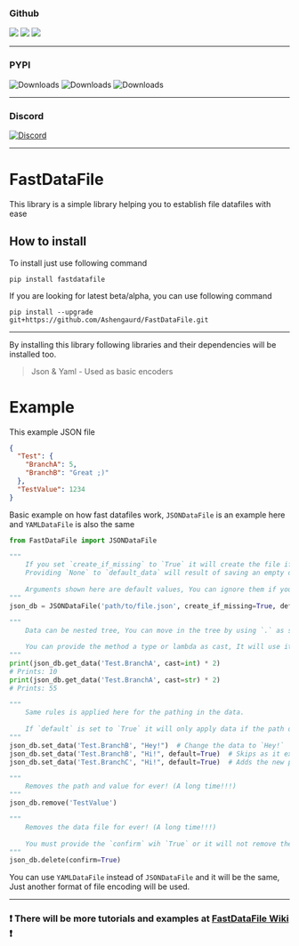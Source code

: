 ### Github

![](https://img.shields.io/github/license/Ashengaurd/FastDataFile)
![](https://img.shields.io/github/v/release/Ashengaurd/FastDataFile)
![](https://img.shields.io/github/downloads/Ashengaurd/FastDataFile/total)
***

### PYPI

![Downloads](https://static.pepy.tech/personalized-badge/FastDataFile?period=total&units=international_system&left_color=black&right_color=red&left_text=downloads)
![Downloads](https://static.pepy.tech/personalized-badge/FastDataFile?period=month&units=international_system&left_color=black&right_color=red&left_text=this+month)
![Downloads](https://static.pepy.tech/personalized-badge/FastDataFile?period=week&units=international_system&left_color=black&right_color=red&left_text=this+week)
***

### Discord

[![Discord](https://img.shields.io/discord/690930221930643467?label=discord)](https://discord.gg/6exsySK)
***

# FastDataFile

This library is a simple library helping you to establish file datafiles with ease

## How to install

To install just use following command

```shell
pip install fastdatafile
```

If you are looking for latest beta/alpha, you can use following command

```shell
pip install --upgrade git+https://github.com/Ashengaurd/FastDataFile.git
```

***
By installing this library following libraries and their dependencies will be installed too.
> Json & Yaml - Used as basic encoders

# Example
This example JSON file
```json
{
  "Test": {
    "BranchA": 5,
    "BranchB": "Great ;)"
  },
  "TestValue": 1234
}
```

Basic example on how fast datafiles work, `JSONDataFile` is an example here and `YAMLDataFile` is also the same

```py
from FastDataFile import JSONDataFile

"""
    If you set `create_if_missing` to `True` it will create the file if it's missing and will save the `default_data` in it.
    Providing `None` to `default_data` will result of saving an empty data (`{}`)
    
    Arguments shown here are default values, You can ignore them if you want to use the default values.
"""
json_db = JSONDataFile('path/to/file.json', create_if_missing=True, default_data=None, encoding='utf8')

"""
    Data can be nested tree, You can move in the tree by using `.` as seperator.
    
    You can provide the method a type or lambda as cast, It will use it to process data one more time! It's not required! 
"""
print(json_db.get_data('Test.BranchA', cast=int) * 2)
# Prints: 10
print(json_db.get_data('Test.BranchA', cast=str) * 2)
# Prints: 55

"""
    Same rules is applied here for the pathing in the data.  
    
    If `default` is set to `True` it will only apply data if the path do not exists!
"""
json_db.set_data('Test.BranchB', "Hey!")  # Change the data to `Hey!`
json_db.set_data('Test.BranchB', "Hi!", default=True)  # Skips as it exists
json_db.set_data('Test.BranchC', "Hi!", default=True)  # Adds the new path and save the data

"""
    Removes the path and value for ever! (A long time!!!)
"""
json_db.remove('TestValue')

"""
    Removes the data file for ever! (A long time!!!)
    
    You must provide the `confirm` wih `True` or it will not remove the file!
"""
json_db.delete(confirm=True)
```

You can use `YAMLDataFile` instead of `JSONDataFile` and it will be the same, Just another format of file encoding will be used.
***

### ❗ There will be more tutorials and examples at [FastDataFile Wiki](https://git.agmdev.xyz/FastDataFile/wiki) ❗
